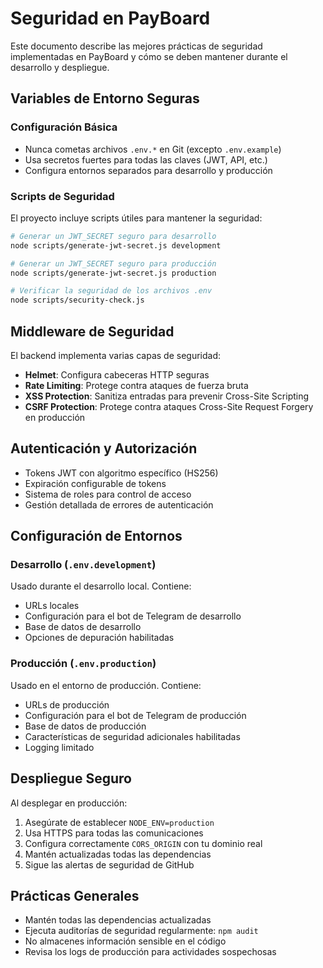 # Seguridad en PayBoard

Este documento describe las mejores prácticas de seguridad implementadas en PayBoard y cómo se deben mantener durante el desarrollo y despliegue.

## Variables de Entorno Seguras

### Configuración Básica

- Nunca cometas archivos `.env.*` en Git (excepto `.env.example`)
- Usa secretos fuertes para todas las claves (JWT, API, etc.)
- Configura entornos separados para desarrollo y producción

### Scripts de Seguridad

El proyecto incluye scripts útiles para mantener la seguridad:

```bash
# Generar un JWT_SECRET seguro para desarrollo
node scripts/generate-jwt-secret.js development

# Generar un JWT_SECRET seguro para producción
node scripts/generate-jwt-secret.js production

# Verificar la seguridad de los archivos .env
node scripts/security-check.js
```

## Middleware de Seguridad

El backend implementa varias capas de seguridad:

- **Helmet**: Configura cabeceras HTTP seguras
- **Rate Limiting**: Protege contra ataques de fuerza bruta
- **XSS Protection**: Sanitiza entradas para prevenir Cross-Site Scripting
- **CSRF Protection**: Protege contra ataques Cross-Site Request Forgery en producción

## Autenticación y Autorización

- Tokens JWT con algoritmo específico (HS256)
- Expiración configurable de tokens
- Sistema de roles para control de acceso
- Gestión detallada de errores de autenticación

## Configuración de Entornos

### Desarrollo (`.env.development`)

Usado durante el desarrollo local. Contiene:
- URLs locales
- Configuración para el bot de Telegram de desarrollo
- Base de datos de desarrollo
- Opciones de depuración habilitadas

### Producción (`.env.production`)

Usado en el entorno de producción. Contiene:
- URLs de producción
- Configuración para el bot de Telegram de producción
- Base de datos de producción
- Características de seguridad adicionales habilitadas
- Logging limitado

## Despliegue Seguro

Al desplegar en producción:

1. Asegúrate de establecer `NODE_ENV=production`
2. Usa HTTPS para todas las comunicaciones
3. Configura correctamente `CORS_ORIGIN` con tu dominio real
4. Mantén actualizadas todas las dependencias
5. Sigue las alertas de seguridad de GitHub

## Prácticas Generales

- Mantén todas las dependencias actualizadas
- Ejecuta auditorías de seguridad regularmente: `npm audit`
- No almacenes información sensible en el código
- Revisa los logs de producción para actividades sospechosas
